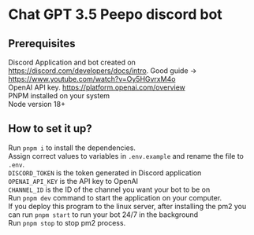 # Chat GPT 3.5 Peepo discord bot 
## Prerequisites
Discord Application and bot created on https://discord.com/developers/docs/intro. Good guide -> https://www.youtube.com/watch?v=Oy5HGvrxM4o <br/>
OpenAI API key. https://platform.openai.com/overview <br/>
PNPM installed on your system <br/>
Node version 18+ <br/>
## How to set it up?
Run ```pnpm i``` to install the dependencies. <br/>
Assign correct values to variables in ```.env.example``` and rename the file to ```.env```. <br/>
```DISCORD_TOKEN``` is the token generated in Discord application <br/>
```OPENAI_API_KEY``` is the API key to OpenAI <br/>
```CHANNEL_ID``` is the ID of the channel you want your bot to be on <br/>
Run ```pnpm dev``` command to start the application on your computer. <br/>
If you deploy this program to the linux server, after installing the pm2
you can run ```pnpm start``` to run your bot 24/7 in the background <br/>
Run ```pnpm stop``` to stop pm2 process. <br/>
